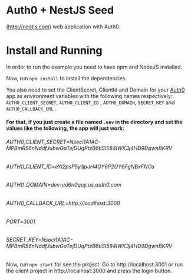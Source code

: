 # Auth0 + NestJS Seed 
(http://nestjs.com) web application with Auth0. 

# Install and Running 
In order to run the example you need to have npm and NodeJS installed.

Now, run `npm install` to install the dependencies.

You also need to set the ClientSecret, ClientId and Domain for your [Auth0](https://auth0.com/signup) app as environment variables with the following names respectively: `AUTH0_CLIENT_SECRET`, `AUTH0_CLIENT_ID` , `AUTH0_DOMAIN`, `SECRET_KEY` and `AUTH0_CALLBACK_URL` .

#### For that, if you just create a file named `.env` in the directory and set the values like the following, the app will just work:

###### AUTH0_CLIENT_SECRET=Nsoci1A1AC-MPBmR56nNddfJubwGaTejDUqPtzB6tiSI584IWK3j4HD9DgwnBKRV
###### AUTH0_CLIENT_ID=eYI2psP5y1jpJH4QY6P2UY6FgNBxFNOs
###### AUTH0_DOMAIN=dev-ud6n0quy.us.auth0.com
###### AUTH0_CALLBACK_URL=http://localhost:3000
###### PORT=3001
###### SECRET_KEY=Nsoci1A1AC-MPBmR56nNddfJubwGaTejDUqPtzB6tiSI584IWK3j4HD9DgwnBKRV

Now, run `npm start` for see the project. 
Go to http://localhost:3001 or run the client project in http://localhost:3000 and press the login button.


